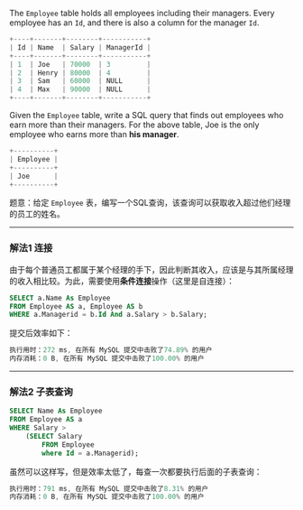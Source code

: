 

The `Employee` table holds all employees including their managers. Every employee has an `Id`, and there is also a column for the manager `Id`.

```swift
+----+-------+--------+-----------+
| Id | Name  | Salary | ManagerId |
+----+-------+--------+-----------+
| 1  | Joe   | 70000  | 3         |
| 2  | Henry | 80000  | 4         |
| 3  | Sam   | 60000  | NULL      |
| 4  | Max   | 90000  | NULL      |
+----+-------+--------+-----------+
```

Given the `Employee` table, write a SQL query that finds out employees who earn more than their managers. For the above table, Joe is the only employee who earns more than **his manager**.

```swift
+----------+
| Employee |
+----------+
| Joe      |
+----------+
```

题意：给定 `Employee` 表，编写一个SQL查询，该查询可以获取收入超过他们经理的员工的姓名。

---
### 解法1 连接
由于每个普通员工都属于某个经理的手下，因此判断其收入，应该是与其所属经理的收入相比较。为此，需要使用**条件连接**操作（这里是自连接）：
```sql
SELECT a.Name As Employee
FROM Employee AS a, Employee AS b
WHERE a.Managerid = b.Id And a.Salary > b.Salary;
```
提交后效率如下：
```cpp
执行用时：272 ms, 在所有 MySQL 提交中击败了74.89% 的用户
内存消耗：0 B, 在所有 MySQL 提交中击败了100.00% 的用户
```
---
### 解法2 子表查询
```sql
SELECT Name As Employee
FROM Employee AS a
WHERE Salary > 
    (SELECT Salary 
        FROM Employee
        where Id = a.Managerid);
```
虽然可以这样写，但是效率太低了，每查一次都要执行后面的子表查询：
```cpp
执行用时：791 ms, 在所有 MySQL 提交中击败了8.31% 的用户
内存消耗：0 B, 在所有 MySQL 提交中击败了100.00% 的用户
```
